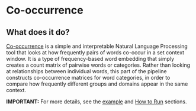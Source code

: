 # Co-occurrence
## What does it do?
[Co-occurrence](https://towardsdatascience.com/simple-word-embedding-for-natural-language-processing-5484eeb05c06) is a simple and interpretable Natural Language Processing tool that looks at how frequently pairs of words co-occur in a set context window. It is a type of frequency-based word embedding that simply creates a count matrix of pairwise words or categories. Rather than looking at relationships between individual words, this part of the pipeline constructs co-occurrence matrices for word categories, in order to compare how frequently different groups and domains appear in the same context.

**IMPORTANT:** For more details, see the [example](https://github.com/miielab/miienlp/blob/main/examples/co_occurence.md) and [How to Run](https://github.com/miielab/miienlp/blob/main/documentation/user_documentation/co-occurence.md) sections.



